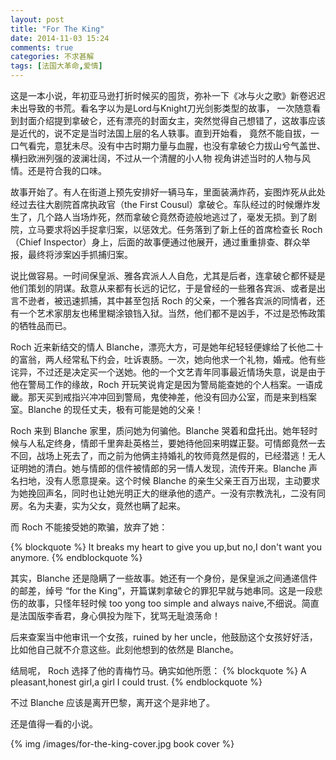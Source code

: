 ```yaml
---
layout: post
title: "For The King"
date: 2014-11-03 15:24
comments: true
categories: 不求甚解 
tags: [法国大革命,爱情]
---
```

这是一本小说，年初亚马逊打折时候买的囤货，弥补一下《冰与火之歌》新卷迟迟未出导致的书荒。看名字以为是Lord与Knight刀光剑影类型的故事，
一次随意看到封面介绍提到拿破仑，还有漂亮的封面女主，突然觉得自己想错了，这故事应该是近代的，说不定是当时法国上层的名人轶事。直到开始看，
竟然不能自拔，一口气看完，意犹未尽。没有中古时期力量与血腥，也没有拿破仑力拔山兮气盖世、横扫欧洲列强的波澜壮阔，不过从一个清醒的小人物
视角讲述当时的人物与风情。还是符合我的口味。
<!--more-->
故事开始了。有人在街道上预先安排好一辆马车，里面装满炸药，妄图炸死从此处经过去往大剧院首席执政官（the First Cousul）拿破仑。车队经过的时候爆炸发生了，几个路人当场炸死，然而拿破仑竟然奇迹般地逃过了，毫发无损。到了剧院，立马要求将凶手捉拿归案，以惩效尤。任务落到了新上任的首席检查长
Roch（Chief Inspector）身上，后面的故事便通过他展开，通过重重排查、群众举报，最终将涉案凶手抓捕归案。

说比做容易。一时间保皇派、雅各宾派人人自危，尤其是后者，连拿破仑都怀疑是他们策划的阴谋。敌意从来都有长远的记忆，于是曾经的一些雅各宾派、或者是出言不逊者，被迅速抓捕，其中甚至包括 Roch 的父亲，一个雅各宾派的同情者，还有一个艺术家朋友也稀里糊涂锒铛入狱。当然，他们都不是凶手，不过是恐怖政策的牺牲品而已。

Roch 近来新结交的情人 Blanche，漂亮大方，可是她年纪轻轻便嫁给了长他二十的富翁，两人经常私下约会，吐诉衷肠。一次，她向他求一个礼物，婚戒。他有些诧异，不过还是决定买一个送她。他的一个文艺青年同事最近情场失意，说是由于他在警局工作的缘故，Roch 开玩笑说肯定是因为警局能查她的个人档案。一语成畿。那天买到戒指兴冲冲回到警局，鬼使神差，他没有回办公室，而是来到档案室。Blanche 的现任丈夫，极有可能是她的父亲！

Roch 来到 Blanche 家里，质问她为何骗他。Blanche 哭着和盘托出。她年轻时候与人私定终身，情郎千里奔赴英格兰，要她待他回来明媒正娶。可情郎竟然一去不回，战场上死去了，而之前为他俩主持婚礼的牧师竟然是假的，已经潜逃！无人证明她的清白。她与情郎的信件被情郎的另一情人发现，流传开来。Blanche 声名扫地，没有人愿意提亲。这个时候 Blanche 的亲生父亲王百万出现，主动要求为她挽回声名，同时也让她光明正大的继承他的遗产。一没有宗教洗礼，二没有同房。名为夫妻，实为父女，竟然也瞒了起来。

而 Roch 不能接受她的欺骗，放弃了她：

{% blockquote %}
It breaks my heart to give you up,but no,I don't want you anymore.
{% endblockquote %}

其实，Blanche 还是隐瞒了一些故事。她还有一个身份，是保皇派之间通递信件的邮差，绰号 “for the King”，开篇谋刺拿破仑的罪犯早就与她串同。这是一段悲伤的故事，只怪年轻时候 too yong too simple and always naive,不细说。简直是法国版李香君，身心俱投为陛下，犹骂无耻浪荡命！

后来查案当中他审讯一个女孩，ruined by her uncle，他鼓励这个女孩好好活，比如他自己就不介意这些。此刻他想到的依然是 Blanche。

结局呢， Roch 选择了他的青梅竹马。确实如他所愿：
{% blockquote %}
A pleasant,honest girl,a girl I could trust.
{% endblockquote %}

不过 Blanche 应该是离开巴黎，离开这个是非地了。

还是值得一看的小说。

{% img /images/for-the-king-cover.jpg book cover %}

